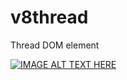 # v8thread
Thread DOM element

[![IMAGE ALT TEXT HERE](https://img.youtube.com/vi/amaWlD13eeQ/0.jpg)](https://www.youtube.com/watch?v=amaWlD13eeQ)
